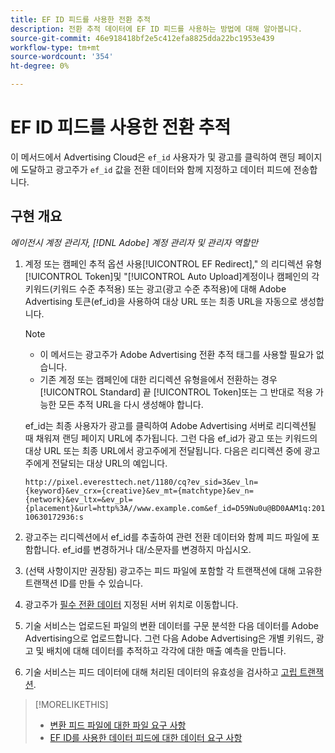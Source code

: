 ```yaml
---
title: EF ID 피드를 사용한 전환 추적
description: 전환 추적 데이터에 EF ID 피드를 사용하는 방법에 대해 알아봅니다.
source-git-commit: 46e918418bf2e5c412efa8825dda22bc1953e439
workflow-type: tm+mt
source-wordcount: '354'
ht-degree: 0%

---
```


# EF ID 피드를 사용한 전환 추적

이 메서드에서 Advertising Cloud은 `ef_id` 사용자가 및 광고를 클릭하여 랜딩 페이지에 도달하고 광고주가 `ef_id` 값을 전환 데이터와 함께 지정하고 데이터 피드에 전송합니다.

## 구현 개요

*에이전시 계정 관리자, [!DNL Adobe] 계정 관리자 및 관리자 역할만*

1. 계정 또는 캠페인 추적 옵션 사용[!UICONTROL EF Redirect],&quot; 의 리디렉션 유형[!UICONTROL Token]및 &quot;[!UICONTROL Auto Upload]계정이나 캠페인의 각 키워드(키워드 수준 추적용) 또는 광고(광고 수준 추적용)에 대해 Adobe Advertising 토큰(ef_id)을 사용하여 대상 URL 또는 최종 URL을 자동으로 생성합니다.

   >[!NOTE]
   >* 이 메서드는 광고주가 Adobe Advertising 전환 추적 태그를 사용할 필요가 없습니다.
   >* 기존 계정 또는 캠페인에 대한 리디렉션 유형을에서 전환하는 경우 [!UICONTROL Standard] 끝 [!UICONTROL Token]또는 그 반대로 적용 가능한 모든 추적 URL을 다시 생성해야 합니다.

   ef_id는 최종 사용자가 광고를 클릭하여 Adobe Advertising 서버로 리디렉션될 때 채워져 랜딩 페이지 URL에 추가됩니다. 그런 다음 ef_id가 광고 또는 키워드의 대상 URL 또는 최종 URL에서 광고주에게 전달됩니다. 다음은 리디렉션 중에 광고주에게 전달되는 대상 URL의 예입니다.

   `http://pixel.everesttech.net/1180/cq?ev_sid=3&ev_ln={keyword}&ev_crx={creative}&ev_mt={matchtype}&ev_n={network}&ev_ltx=&ev_pl={placement}&url=http%3A//www.example.com&ef_id=D59Nu0u@BD0AAM1q:20110630172936:s`

1. 광고주는 리디렉션에서 ef_id를 추출하여 관련 전환 데이터와 함께 피드 파일에 포함합니다. ef_id를 변경하거나 대/소문자를 변경하지 마십시오.

1. (선택 사항이지만 권장됨) 광고주는 피드 파일에 포함할 각 트랜잭션에 대해 고유한 트랜잭션 ID를 만들 수 있습니다.

1. 광고주가 [필수 전환 데이터](/help/search-social-commerce/tracking/feed-ef-id-data-requirements.md) 지정된 서버 위치로 이동합니다.

1. 기술 서비스는 업로드된 파일의 변환 데이터를 구문 분석한 다음 데이터를 Adobe Advertising으로 업로드합니다. 그런 다음 Adobe Advertising은 개별 키워드, 광고 및 배치에 대해 데이터를 추적하고 각각에 대한 매출 예측을 만듭니다.

1. 기술 서비스는 피드 데이터에 대해 처리된 데이터의 유효성을 검사하고 [고립 트랜잭션](/help/search-social-commerce/glossary.md#o-p).

>[!MORELIKETHIS]
>
>* [변환 피드 파일에 대한 파일 요구 사항](feed-file-requirements.md)
>* [EF ID를 사용한 데이터 피드에 대한 데이터 요구 사항](/help/search-social-commerce/tracking/feed-ef-id-data-requirements.md)


